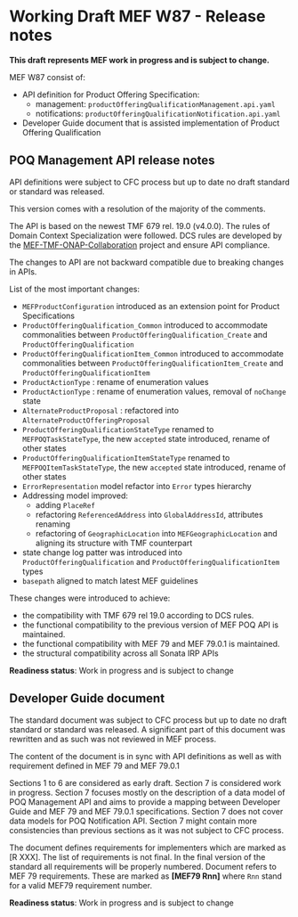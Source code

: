 # Working Draft MEF W87 - Release notes

**This draft represents MEF work in progress and is subject to change.**

MEF W87 consist of:
- API definition for Product Offering Specification:
  - management: `productOfferingQualificationManagement.api.yaml`
  - notifications: `productOfferingQualificationNotification.api.yaml`
- Developer Guide document that is assisted implementation of Product Offering Qualification

## POQ Management API release notes

API definitions were subject to CFC process but up to date no draft standard or standard was released.

This version comes with a resolution of the majority of the comments.

The API is based on the newest TMF 679 rel. 19.0 (v4.0.0). The rules of Domain Context Specialization were followed. 
DCS rules are developed by the [MEF-TMF-ONAP-Collaboration](https://wiki.mef.net/pages/viewpage.action?pageId=106608028) project and ensure API compliance.

The changes to API are not backward compatible due to breaking changes in APIs. 

List of the most important changes:

- `MEFProductConfiguration` introduced as an extension point for Product Specifications
- `ProductOfferingQualification_Common` introduced to accommodate commonalities between `ProductOfferingQualification_Create` and `ProductOfferingQualification`
- `ProductOfferingQualificationItem_Common` introduced to accommodate commonalities between `ProductOfferingQualificationItem_Create` and `ProductOfferingQualificationItem`
- `ProductActionType` : rename of enumeration values
- `ProductActionType` : rename of enumeration values, removal of `noChange` state
- `AlternateProductProposal` : refactored into `AlternateProductOfferingProposal`
- `ProductOfferingQualificationStateType` renamed to `MEFPOQTaskStateType`, the new `accepted` state introduced, rename of other states
- `ProductOfferingQualificationItemStateType` renamed to `MEFPOQItemTaskStateType`, the new `accepted` state introduced, rename of other states
- `ErrorRepresentation` model refactor into `Error` types hierarchy
- Addressing model improved:
  - adding `PlaceRef`
  - refactoring `ReferencedAddress` into `GlobalAddressId`, attributes renaming
  - refactoring of `GeographicLocation` into `MEFGeographicLocation` and aligning its structure with TMF counterpart
- state change log patter was introduced into `ProductOfferingQualification` and `ProductOfferingQualificationItem` types
- `basepath` aligned to match latest MEF guidelines

These changes were introduced to achieve:

- the compatibility with TMF 679 rel 19.0 according to DCS rules.
- the functional compatibility to the previous version of MEF POQ API is maintained.  
- the functional compatibility with MEF 79 and MEF 79.0.1 is maintained.
- the structural compatibility across all Sonata IRP APIs

**Readiness status**: Work in progress and is subject to change

## Developer Guide document

The standard document was subject to CFC process but up to date no draft standard or standard was released.
A significant part of this document was rewritten and as such was not reviewed in MEF process.

The content of the document is in sync with API definitions as well as with requirement defined in MEF 79 and MEF 79.0.1

Sections 1 to 6 are considered as early draft. Section 7 is considered work in progress.
Section 7 focuses mostly on the description of a data model of POQ Management API and aims 
to provide a mapping between Developer Guide and MEF 79 and MEF 79.0.1 specifications.
Section 7 does not cover data models for POQ Notification API. 
Section 7 might contain more consistencies than previous sections as it was not subject to CFC process. 

The document defines requirements for implementers which are marked as [R XXX].
The list of requirements is not final. 
In the final version of the standard all requirements will be properly numbered.
Document refers to MEF 79 requirements. These are marked as **[MEF79 Rnn]** where `Rnn` stand for a valid MEF79 requirement number.

**Readiness status**: Work in progress and is subject to change